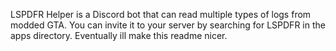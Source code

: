 LSPDFR Helper is a Discord bot that can read multiple types of logs from modded GTA. You can invite it to your server by searching for LSPDFR in the apps directory. Eventually ill make this readme nicer.
